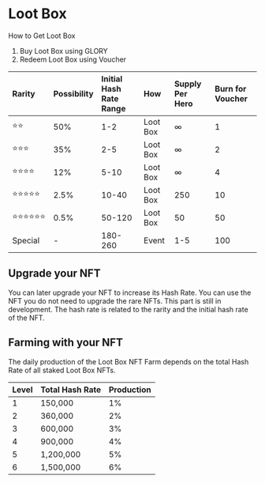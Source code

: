 # Loot Box

How to Get Loot Box

1. Buy Loot Box using GLORY
2. Redeem Loot Box using Voucher

| Rarity | Possibility  | Initial Hash Rate Range | How  | Supply Per Hero | Burn for Voucher |
| :--- | :--- | :--- | :--- | :--- | :--- |
| ⭐⭐ | 50% | 1-2 | Loot Box | ∞ | 1 |
| ⭐⭐⭐ | 35% | 2-5 | Loot Box | ∞ | 2 |
| ⭐⭐⭐⭐ | 12% | 5-10 | Loot Box | ∞ | 4 |
| ⭐⭐⭐⭐⭐ | 2.5% | 10-40 | Loot Box | 250 | 10 |
| ⭐⭐⭐⭐⭐⭐ | 0.5% | 50-120 | Loot Box | 50 | 50 |
| Special | - | 180-260 | Event | 1-5 | 100 |

## Upgrade your NFT

You can later upgrade your NFT to increase its Hash Rate. You can use the NFT you do not need to upgrade the rare NFTs. This part is still in development. The hash rate is related to the rarity and the initial hash rate of the NFT. 

## Farming with your NFT

The daily production of the Loot Box NFT Farm depends on the total Hash Rate of all staked Loot Box NFTs.

| Level | Total Hash Rate | Production |
| :--- | :--- | :--- |
| 1 | 150,000 | 1% |
| 2 | 360,000 | 2% |
| 3 | 600,000 | 3% |
| 4 | 900,000 | 4% |
| 5 | 1,200,000 | 5% |
| 6 | 1,500,000 | 6% |

